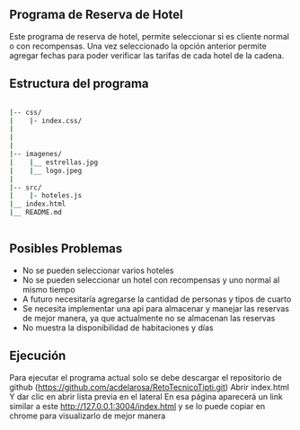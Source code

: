 ## Programa de Reserva de Hotel

Este programa de reserva de hotel, permite seleccionar si es cliente normal o con recompensas. Una vez seleccionado la opción anterior permite agregar fechas para poder verificar las tarifas de cada hotel de la cadena.


## Estructura del programa

````bash

|-- css/
|    |- index.css/
|  
|       
|
|-- imagenes/
|    |__ estrellas.jpg
|    |__ logo.jpeg 
|
|-- src/
|    |- hoteles.js
|__ index.html
|__ README.md
  
````

## Posibles Problemas
- No se pueden seleccionar varios hoteles
- No se pueden seleccionar un hotel con recompensas y uno normal al mismo tiempo
- A futuro necesitaría agregarse la cantidad de personas y tipos de cuarto
- Se necesita implementar una api para almacenar y manejar las reservas de mejor manera, ya que actualmente no se almacenan las reservas
- No muestra la disponibilidad de habitaciones y días

## Ejecución
Para ejecutar el programa actual solo se debe descargar el repositorio de github (https://github.com/acdelarosa/RetoTecnicoTipti.git)
Abrir index.html
Y dar clic en abrir lista previa en el lateral
En esa página aparecerá un link similar a este http://127.0.0.1:3004/index.html y se lo puede copiar en chrome para visualizarlo de mejor manera


